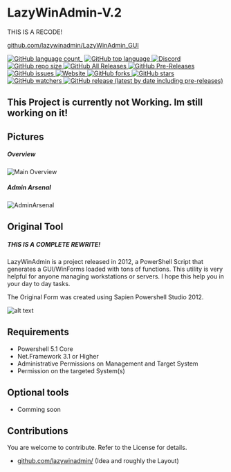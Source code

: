 # LazyWinAdmin-V.2
THIS IS A RECODE!

<a href="https://github.com/lazywinadmin/LazyWinAdmin_GUI">github.com/lazywinadmin/LazyWinAdmin_GUI</a>

[![GitHub language count](https://img.shields.io/github/languages/count/minerswin/LazyWinAdmin-V.2)_](https://github.com/MinersWin/LazyWinAdmin-V.2)
[![GitHub top language](https://img.shields.io/github/languages/top/minerswin/LazyWinAdmin-V.2) ](https://github.com/MinersWin/LazyWinAdmin-V.2)
[![Discord](https://img.shields.io/discord/397127284114325504) ](https://discordapp.com/invite/qrXmqSq)
[![GitHub repo size](https://img.shields.io/github/repo-size/minerswin/LazyWinAdmin-V.2) ](https://github.com/MinersWin/LazyWinAdmin-V.2)
[![GitHub All Releases](https://img.shields.io/github/downloads/minerswin/LazyWinAdmin-V.2/total) ](https://github.com/MinersWin/LazyWinAdmin-V.2/releases/)
[![GitHub Pre-Releases](https://img.shields.io/github/downloads-pre/minerswin/LazyWinAdmin-V.2/latest/total) ](https://github.com/MinersWin/LazyWinAdmin-V.2/releases/)
[![GitHub issues](https://img.shields.io/github/issues-raw/minerswin/LazyWinAdmin-V.2) ](https://github.com/MinersWin/LazyWinAdmin-V.2/issues)
[![Website](https://img.shields.io/website?down_color=lightgrey&down_message=Offline&up_color=blue&up_message=Online&url=https%3A%2F%2Fthegeekfreaks.de) ](https://thegeekfreaks.de)
[![GitHub forks](https://img.shields.io/github/forks/minerswin/LazyWinAdmin-V.2?style=social) ](https://github.com/MinersWin/LazyWinAdmin-V.2/network/members)
[![GitHub stars](https://img.shields.io/github/stars/minerswin/LazyWinAdmin-V.2?style=social) ](https://github.com/MinersWin/LazyWinAdmin-V.2)
[![GitHub watchers](https://img.shields.io/github/watchers/minerswin/LazyWinAdmin-V.2?style=social) ](https://github.com/MinersWin/LazyWinAdmin-V.2)
[![GitHub release (latest by date including pre-releases)](https://img.shields.io/github/v/release/minerswin/LazyWinAdmin-V.2?include_prereleases)](https://github.com/MinersWin/LazyWinAdmin-V.2/releases/)

## This Project is currently not Working. Im still working on it!

## Pictures

##### Overview

![Main Overview](http://cdn.thegeekfreaks.de/Images/Main%20Overview.png)

##### Admin Arsenal

![AdminArsenal](http://cdn.thegeekfreaks.de/Images/AdminArsenal.png)

## Original Tool

##### THIS IS A COMPLETE REWRITE!

LazyWinAdmin is a project released in 2012, a PowerShell Script that generates a GUI/WinForms loaded with tons of functions.
This utility is very helpful for anyone managing workstations or servers. I hope this help you in your day to day tasks.

The Original Form was created using Sapien Powershell Studio 2012.

![alt text](https://github.com/MinersWin/LazyWinAdmin_GUI/blob/master/Media/lwa-v0.4-main01.png "LazyWinAdmin")

## Requirements
 * Powershell 5.1 Core
 * Net.Framework 3.1 or Higher
 * Administrative Permissions on Management and Target System
 * Permission on the targeted System(s)

## Optional tools
 * Comming soon

## Contributions
You are welcome to contribute. Refer to the License for details.
* <a href="https://github.com/lazywinadmin/">github.com/lazywinadmin/</a> (Idea and roughly the Layout)
